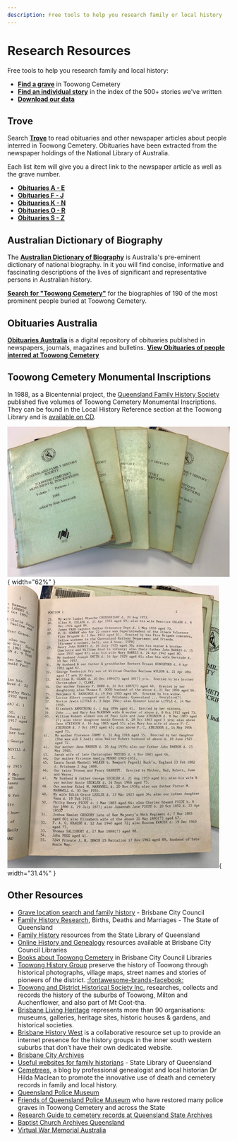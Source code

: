 ```yaml
---
description: Free tools to help you research family or local history 
---
```


# Research Resources

Free tools to help you research family and local history:

- **[Find a grave](find-a-grave.md)** in Toowong Cemetery
- **[Find an individual story](find-a-story.md)** in the index of the 500+ stories we've written
- **[Download our data](data.md)**

## Trove

Search **[Trove](https://trove.nla.gov.au)** to read obituaries and other newspaper articles about people interred in Toowong Cemetery. Obituaries have been extracted from the newspaper holdings of the National Library of Australia. 

Each list item will give you a direct link to the newspaper article as well as the grave number.

- **[Obituaries A - E](https://trove.nla.gov.au/list?id=4457)**
- **[Obituaries F - J](https://trove.nla.gov.au/list?id=4461)**
- **[Obituaries K - N](https://trove.nla.gov.au/list?id=4454)**
- **[Obituaries O - R](https://trove.nla.gov.au/list?id=4453)**
- **[Obituaries S - Z](https://trove.nla.gov.au/list?id=4430)**

## Australian Dictionary of Biography

The **[Australian Dictionary of Biography](https://adb.anu.edu.au/)** is Australia's pre-eminent dictionary of national biography. In it you will find concise, informative and fascinating descriptions of the lives of significant and representative persons in Australian history.

**[Search for "Toowong Cemetery"](https://adb.anu.edu.au/biographies/search/?scope=all&query=Toowong+Cemetery+&x=55&y=11&rs=)** for the biographies of 190 of the most prominent people buried at Toowong Cemetery.

## Obituaries Australia

**[Obituaries Australia](https://oa.anu.edu.au)** is a digital repository of obituaries published in newspapers, journals, magazines and bulletins. **[View Obituaries of people interred at Toowong Cemetery](https://oa.anu.edu.au/obituaries/search/?scope=all&query=Toowong+Cemetery+&x=85&y=18&rs=)**

## Toowong Cemetery Monumental Inscriptions

In 1988, as a Bicentennial project, the [Queensland Family History Society](https://www.qfhs.org.au) published five volumes of Toowong Cemetery Monumental Inscriptions. They can be found in the Local History Reference section at the Toowong Library and is [available on CD](https://www.qfhs.org.au/shop/shop-catalogue/society-publications/cemeteries/qfhscd030/).

![Toowong Cemetery Monumental Inscriptions, 5 Volumes](../assets/toowong-cemetery-monumental-inscriptions.jpg){ width="62%" } ![Toowong Cemetery Monumental Inscriptions, sample page](../assets/toowong-cemetery-monumental-inscriptions-2.jpg){ width="31.4%" }

## Other Resources

- [Grave location search and family history](https://www.brisbane.qld.gov.au/community-and-safety/community-support/cemeteries/grave-location-search) - Brisbane City Council
- [Family History Research](https://www.familyhistory.bdm.qld.gov.au), Births, Deaths and Marriages - The State of Queensland
- [Family History](https://www.slq.qld.gov.au/research-collections/family-history) resources from the State Library of Queensland 
- [Online History and Genealogy](https://library-brisbane.ent.sirsidynix.net.au/client/en_AU/eLibCat/?rm=ONLINE+RESOURC0%7C%7C%7C1%7C%7C%7C0%7C%7C%7Ctrue&dt=list#History) resources available at Brisbane City Council Libraries
- [Books about Toowong Cemetery](https://library-brisbane.ent.sirsidynix.net.au/client/en_AU/eLibCat/search/results?qu=Toowong+Cemetery&qf=-ITYPE%09Item+Type%091%3AARCHIVES%09City+Archives+Collection&ac=ITYPE%09Item+Type%091%3ALOC-ST-REF%09Local+Studies+Reference+%7C%7C+1%3AREFERENCE%09Reference+Collection+%7C%7C+1%3ALOCSTUDIES%09Local+Studies+%7C%7C+1%3AARCHIVES%09City+Archives+Collection+%7C%7C+1%3ANONFICTION%09Non-Fiction&ac=ITYPE%09Item+Type%091%3ALOC-ST-REF%09Local+Studies+Reference+%7C%7C+1%3AREFERENCE%09Reference+Collection+%7C%7C+1%3ALOCSTUDIES%09Local+Studies+%7C%7C+1%3AARCHIVES%09City+Archives+Collection+%7C%7C+1%3ANONFICTION%09Non-Fiction) in Brisbane City Council Libraries
- [Toowong History Group](https://toowong.au) preserve the history of Toowong through historical photographs, village maps, street names and stories of pioneers of the district. [:fontawesome-brands-facebook:](https://www.facebook.com/toowonghistorygroup/)
- [Toowong and District Historical Society Inc.](https://toowonghistory.org.au) researches, collects and records the history of the suburbs of Toowong, Milton and Auchenflower, and also part of Mt Coot-tha. <!-- [:fontawesome-brands-facebook:](https://www.facebook.com/groups/202090111610987/) -->
- [Brisbane Living Heritage](https://brisbanelivingheritage.org) represents more than 90 organisations: museums, galleries, heritage sites, historic houses & gardens, and historical societies. 
- [Brisbane History West](https://brisbanehistorywest.wordpress.com/) is a collaborative resource set up to provide an internet presence for the history groups in the inner south western suburbs that don’t have their own dedicated website.
- [Brisbane City Archives](https://www.brisbane.qld.gov.au/things-to-see-and-do/council-venues-and-precincts/libraries/facilities-services/brisbane-city-archives)
- [Useful websites for family historians](https://www.slq.qld.gov.au/research-collections/family-history/useful-websites-family-historians) - State Library of Queensland
- [Cemetrees](https://cemetrees.wordpress.com), a blog by professional genealogist and local historian Dr Hilda Maclean to promote the innovative use of death and cemetery records in family and local history. 
- [Queensland Police Museum](https://www.police.qld.gov.au/museum)
- [Friends of Queensland Police Museum](https://www.friendsqpmuseum.com.au) who have restored many police graves in Toowong Cemetery and across the State
- [Research Guide to cemetery records at Queensland State Archives](https://www.publications.qld.gov.au/ckan-publications-attachments-prod/resources/3b2f93a8-3229-4739-bae5-a130fb199cf9/research-guide-to-cemetery-records.pdf)
- [Baptist Church Archives Queensland](https://www.bhsq.org/barq/)
- [Virtual War Memorial Australia](https://vwma.org.au/explore/cemeteries/1788)

<!--
- The [Under the Lino](http://www.underthelino.com.au) community have a [catalogue of research resources](http://www.underthelino.com.au/resources/)
-->